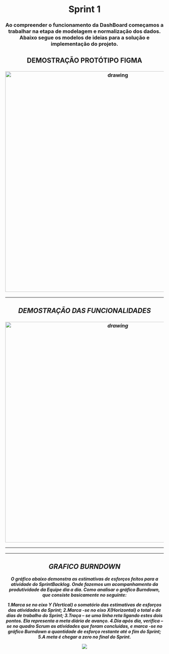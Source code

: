    <h1 align="center">  Sprint 1 </h1>
  
   <h3 align="center"> Ao compreender o funcionamento da DashBoard começamos a trabalhar na etapa de modelagem e normalização dos dados.
    Abaixo segue os modelos de ideias para a solução e implementação do projeto. 
   </h3>
  
  
   
   <h2 align = "center"> DEMOSTRAÇÃO PROTÓTIPO FIGMA </h2>

   <h3 align = "center">  <img src="https://i.imgur.com/Sq6goG9.gif"   alt="drawing" width =700 </h3>

  

   <p align "center">

   <p align "center">

   <hr>

   <h5 align = "center">
    <div>


   <p align ="center">

  
   <h2 align = "center"> DEMOSTRAÇÃO DAS FUNCIONALIDADES </h2>

   <h3 align = "center">  <img src="https://user-images.githubusercontent.com/73767256/112738788-f53e9700-8f44-11eb-88e2-5b706c95904f.gif"   alt="drawing" width =700 </h3>


   <p align "center">

   <hr>

   <p align ="center">

   <p align "center">

   <hr>

   <p align ="center">


   <h5 align = "center">

## GRAFICO BURNDOWN

 O gráfico abaixo demonstra as estimativas de esforços feitos para a atividade do SprintBacklog.
 Onde fazemos um acompanhamento da produtividade da Equipe dia a dia.
 Como analisar o gráfico Burndown, que consiste basicamente no seguinte:

 1.Marca se no eixo Y (Vertical) o somatório das estimativas de esforços das atividades da Sprint;
2.Marca -se no eixo X(Horizontal) o total o de dias de trabalho do Sprint;
3.Traça – se uma linha reta ligando estes dois pontos.
Ela representa a meta diária de avanço.
4.Dia após dia, verifica – se no quadro Scrum as atividades que foram concluídas, e marca -se no gráfico Burndown a quantidade de esforço restante até o fim do Sprint;
5.A meta é chegar a zero no final do Sprint.  


   
   ![](https://i.imgur.com/w0K761e.png)
 

   



   
   
   



  


